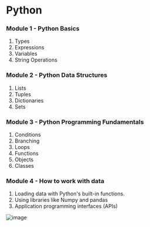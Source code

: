 # Python

### Module 1 - Python Basics
  1. Types
  2. Expressions
  3. Variables
  4. String Operations

### Module 2 - Python Data Structures
  1. Lists
  2. Tuples
  3. Dictionaries
  4. Sets

### Module 3 - Python Programming Fundamentals 
  1. Conditions
  2. Branching
  3. Loops
  4. Functions
  5. Objects
  6. Classes

### Module 4 - How to work with data
  1. Loading data with Python's built-in functions.
  2. Using libraries like Numpy and pandas
  3. Application programming interfaces (APIs)

![image](https://github.com/user-attachments/assets/b562f264-60a3-4e5c-886b-1472a6962f2b)
